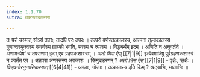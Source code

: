 ```yaml
---
index: 1.1.70
sutra: तपरस्तत्कालस्य

---
```

तः परो यस्मात् सोऽयं तपरः, तादपि परः तपरः । तत्परो वर्णस्तत्कालस्य, आत्मना तुल्यकालस्य गुणान्तरयुक्तस्य सवर्णस्य ग्राहको भवति, स्वस्य च रूपस्य । विद्ध्यर्थम् इदम् । अणिति न अनुवर्तते । अणामन्येषां च तपराणाम् इदम् एव ग्रहणकशास्त्रम् । _अतो भिस ऐस्_ [[7|1|9]] इत्येवमादिषु पूर्वग्रहणकशास्त्रं न प्रवर्तत एव । अतपरा अणस्तस्य अवकाशः । किमुदाहरणम् ? _अतो भिस ऐस्_ [[7|1|9]] - वृक्षैः, प्लक्षैः । 	_विड्वनोरनुनासिकस्यात्_ [[6|4|41]] - अब्जाः, गोजाः । तत्कालस्य इति किम् ? खट्वाभिः,  मालाभिः ॥